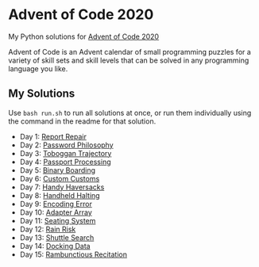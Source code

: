 # Advent of Code 2020

My Python solutions for [Advent of Code 2020](https://adventofcode.com/2020)

Advent of Code is an Advent calendar of small programming puzzles for a variety of
skill sets and skill levels that can be solved in any programming language you like.

## My Solutions

Use `bash run.sh` to run all solutions at once, or run them individually using the
command in the readme for that solution.

- Day 1: [Report Repair](day01)
- Day 2: [Password Philosophy](day02)
- Day 3: [Toboggan Trajectory](day03)
- Day 4: [Passport Processing](day04)
- Day 5: [Binary Boarding](day05)
- Day 6: [Custom Customs](day06)
- Day 7: [Handy Haversacks](day07)
- Day 8: [Handheld Halting](day08)
- Day 9: [Encoding Error](day09)
- Day 10: [Adapter Array](day10)
- Day 11: [Seating System](day11)
- Day 12: [Rain Risk](day12)
- Day 13: [Shuttle Search](day13)
- Day 14: [Docking Data](day14)
- Day 15: [Rambunctious Recitation](day15)
